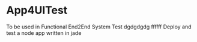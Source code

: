 # App4UITest
To be used in Functional End2End System Test
dgdgdgdg  ffffff
Deploy and test a node app written in jade
